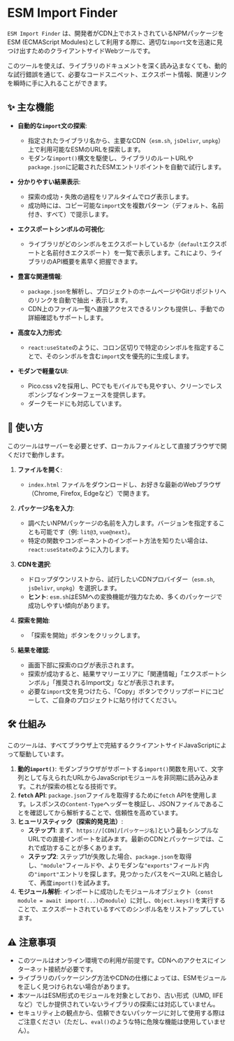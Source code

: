# ESM Import Finder

`ESM Import Finder` は、開発者がCDN上でホストされているNPMパッケージをESM (ECMAScript Modules)として利用する際に、適切な`import`文を迅速に見つけ出すためのクライアントサイドWebツールです。

このツールを使えば、ライブラリのドキュメントを深く読み込まなくても、動的な試行錯誤を通じて、必要なコードスニペット、エクスポート情報、関連リンクを瞬時に手に入れることができます。

## ✨ 主な機能

*   **自動的な`import`文の探索**:
    *   指定されたライブラリ名から、主要なCDN（`esm.sh`, `jsDelivr`, `unpkg`）上で利用可能なESMのURLを探索します。
    *   モダンな`import()`構文を駆使し、ライブラリのルートURLや`package.json`に記載されたESMエントリポイントを自動で試行します。

*   **分かりやすい結果表示**:
    *   探索の成功・失敗の過程をリアルタイムでログ表示します。
    *   成功時には、コピー可能な`import`文を複数パターン（デフォルト、名前付き、すべて）で提示します。

*   **エクスポートシンボルの可視化**:
    *   ライブラリがどのシンボルをエクスポートしているか（`default`エクスポートと名前付きエクスポート）を一覧で表示します。これにより、ライブラリのAPI概要を素早く把握できます。

*   **豊富な関連情報**:
    *   `package.json`を解析し、プロジェクトのホームページやGitリポジトリへのリンクを自動で抽出・表示します。
    *   CDN上のファイル一覧へ直接アクセスできるリンクも提供し、手動での詳細確認もサポートします。

*   **高度な入力形式**:
    *   `react:useState`のように、コロン区切りで特定のシンボルを指定することで、そのシンボルを含む`import`文を優先的に生成します。

*   **モダンで軽量なUI**:
    *   Pico.css v2を採用し、PCでもモバイルでも見やすい、クリーンでレスポンシブなインターフェースを提供します。
    *   ダークモードにも対応しています。

## 🚀 使い方

このツールはサーバーを必要とせず、ローカルファイルとして直接ブラウザで開くだけで動作します。

1.  **ファイルを開く**:
    *   `index.html` ファイルをダウンロードし、お好きな最新のWebブラウザ（Chrome, Firefox, Edgeなど）で開きます。

2.  **パッケージ名を入力**:
    *   調べたいNPMパッケージの名前を入力します。バージョンを指定することも可能です（例: `lit@3`, `vue@next`）。
    *   特定の関数やコンポーネントのインポート方法を知りたい場合は、`react:useState`のように入力します。

3.  **CDNを選択**:
    *   ドロップダウンリストから、試行したいCDNプロバイダー（`esm.sh`, `jsDelivr`, `unpkg`）を選択します。
    *   **ヒント**: `esm.sh`はESMへの変換機能が強力なため、多くのパッケージで成功しやすい傾向があります。

4.  **探索を開始**:
    *   「探索を開始」ボタンをクリックします。

5.  **結果を確認**:
    *   画面下部に探索のログが表示されます。
    *   探索が成功すると、結果サマリーエリアに「関連情報」「エクスポートシンボル」「推奨されるImport文」などが表示されます。
    *   必要な`import`文を見つけたら、「Copy」ボタンでクリップボードにコピーして、ご自身のプロジェクトに貼り付けてください。

## 🛠️ 仕組み

このツールは、すべてブラウザ上で完結するクライアントサイドJavaScriptによって駆動しています。

1.  **動的`import()`**: モダンブラウザがサポートする`import()`関数を用いて、文字列として与えられたURLからJavaScriptモジュールを非同期に読み込みます。これが探索の核となる技術です。
2.  **`fetch` API**: `package.json`ファイルを取得するために`fetch` APIを使用します。レスポンスの`Content-Type`ヘッダーを検証し、JSONファイルであることを確認してから解析することで、信頼性を高めています。
3.  **ヒューリスティック（探索的発見法）**:
    *   **ステップ1**: まず、`https://[CDN]/[パッケージ名]`という最もシンプルなURLでの直接インポートを試みます。最新のCDNとパッケージでは、これで成功することが多くあります。
    *   **ステップ2**: ステップ1が失敗した場合、`package.json`を取得し、`"module"`フィールドや、よりモダンな`"exports"`フィールド内の`"import"`エントリを探します。見つかったパスをベースURLと結合して、再度`import()`を試みます。
4.  **モジュール解析**: インポートに成功したモジュールオブジェクト（`const module = await import(...)`の`module`）に対し、`Object.keys()`を実行することで、エクスポートされているすべてのシンボル名をリストアップしています。

## ⚠️ 注意事項

*   このツールはオンライン環境での利用が前提です。CDNへのアクセスにインターネット接続が必要です。
*   ライブラリのパッケージング方法やCDNの仕様によっては、ESMモジュールを正しく見つけられない場合があります。
*   本ツールはESM形式のモジュールを対象としており、古い形式（UMD, IIFEなど）でしか提供されていないライブラリの探索には対応していません。
*   セキュリティ上の観点から、信頼できないパッケージに対して使用する際はご注意ください（ただし、`eval()`のような特に危険な機能は使用していません）。
